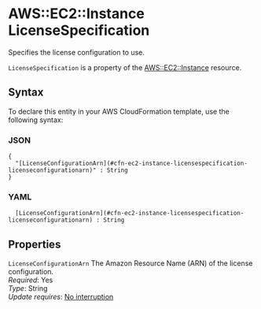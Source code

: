 # AWS::EC2::Instance LicenseSpecification<a name="aws-properties-ec2-instance-licensespecification"></a>

Specifies the license configuration to use\.

 `LicenseSpecification` is a property of the [AWS::EC2::Instance](https://docs.aws.amazon.com/AWSCloudFormation/latest/UserGuide/aws-properties-ec2-instance.html) resource\.

## Syntax<a name="aws-properties-ec2-instance-licensespecification-syntax"></a>

To declare this entity in your AWS CloudFormation template, use the following syntax:

### JSON<a name="aws-properties-ec2-instance-licensespecification-syntax.json"></a>

```
{
  "[LicenseConfigurationArn](#cfn-ec2-instance-licensespecification-licenseconfigurationarn)" : String
}
```

### YAML<a name="aws-properties-ec2-instance-licensespecification-syntax.yaml"></a>

```
﻿  [LicenseConfigurationArn](#cfn-ec2-instance-licensespecification-licenseconfigurationarn) : String
```

## Properties<a name="aws-properties-ec2-instance-licensespecification-properties"></a>

`LicenseConfigurationArn`  <a name="cfn-ec2-instance-licensespecification-licenseconfigurationarn"></a>
The Amazon Resource Name \(ARN\) of the license configuration\.  
*Required*: Yes  
*Type*: String  
*Update requires*: [No interruption](https://docs.aws.amazon.com/AWSCloudFormation/latest/UserGuide/using-cfn-updating-stacks-update-behaviors.html#update-no-interrupt)